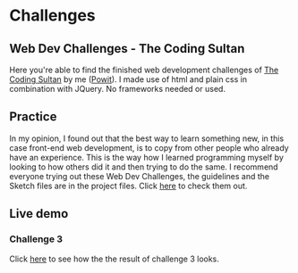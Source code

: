 # Challenges
## Web Dev Challenges - The Coding Sultan
Here you're able to find the finished web development challenges of <a target="_blank" href="http://www.instagram.com/thecodingsultan">The Coding Sultan</a> by me (<a target="_blank" href="http://www.instagram.com/powit.be">Powit</a>). I made use of html and plain css in combination with JQuery. No frameworks needed or used.

## Practice
In my opinion, I found out that the best way to learn something new, in this case front-end web development, is to copy from other people who already have an experience. This is the way how I learned programming myself by looking to how others did it and then trying to do the same. I recommend everyone trying out these Web Dev Challenges, the guidelines and the Sketch files are in the project files. Click <a target="_blank" href="http://www.linktr.ee/thecodingsultan">here</a> to check them out.

## Live demo
### Challenge 3
Click <a target="_blank" href="http://www.powit.be/challenge3">here</a> to see how the the result of challenge 3 looks.
